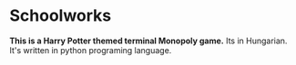 # Schoolworks
<b>This is a Harry Potter themed terminal Monopoly game.</b>
  Its in Hungarian. 
  It's written in python programing language.
